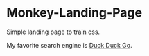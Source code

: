 # Monkey-Landing-Page

Simple landing page to train css.

My favorite search engine is [Duck Duck Go](https://diniscarvalho19.github.io/Monkey-Landing-Page/).
